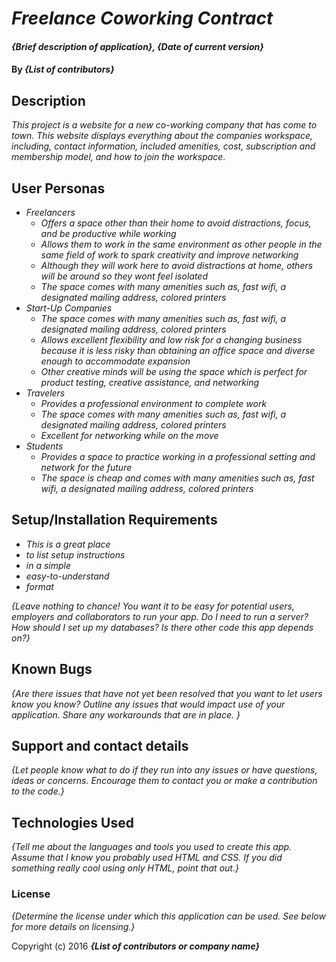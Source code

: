 # _Freelance Coworking Contract_

#### _{Brief description of application}, {Date of current version}_

#### By _**{List of contributors}**_

## Description

_This project is a website for a new co-working company that has come to town. This website displays everything about the companies workspace, including, contact information, included amenities, cost, subscription and membership model, and how to join the workspace._

## User Personas

* _Freelancers_
  * _Offers a space other than their home to avoid distractions, focus, and be productive while working_
  * _Allows them to work in the same environment as other people in the same field of work to spark creativity and improve networking_
  * _Although they will work here to avoid distractions at home, others will be around so they wont feel isolated_
  * _The space comes with many amenities such as, fast wifi, a designated mailing address, colored printers_
* _Start-Up Companies_
  * _The space comes with many amenities such as, fast wifi, a designated mailing address, colored printers_
  * _Allows excellent flexibility and low risk for a changing business because it is less risky than obtaining an office space and diverse enough to accommodate expansion_
  * _Other creative minds will be using the space which is perfect for product testing, creative assistance, and networking_
* _Travelers_
  * _Provides a professional environment to complete work_
  * _The space comes with many amenities such as, fast wifi, a designated mailing address, colored printers_
  * _Excellent for networking while on the move_
* _Students_
  * _Provides a space to practice working in a professional setting and network for the future_
  * _The space is cheap and comes with many amenities such as, fast wifi, a designated mailing address, colored printers_

## Setup/Installation Requirements

* _This is a great place_
* _to list setup instructions_
* _in a simple_
* _easy-to-understand_
* _format_

_{Leave nothing to chance! You want it to be easy for potential users, employers and collaborators to run your app. Do I need to run a server? How should I set up my databases? Is there other code this app depends on?}_

## Known Bugs

_{Are there issues that have not yet been resolved that you want to let users know you know?  Outline any issues that would impact use of your application.  Share any workarounds that are in place. }_

## Support and contact details

_{Let people know what to do if they run into any issues or have questions, ideas or concerns.  Encourage them to contact you or make a contribution to the code.}_

## Technologies Used

_{Tell me about the languages and tools you used to create this app. Assume that I know you probably used HTML and CSS. If you did something really cool using only HTML, point that out.}_

### License

*{Determine the license under which this application can be used.  See below for more details on licensing.}*

Copyright (c) 2016 **_{List of contributors or company name}_**
